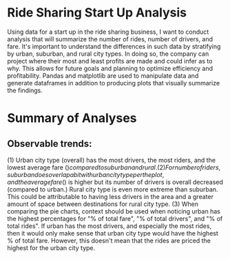 
# Ride Sharing Start Up Analysis

Using data for a start up in the ride sharing business, I want to conduct analysis that will summarize the number of rides, number of drivers, and fare. It's important to understand the differences in such data by stratifying by urban, suburban, and rural city types. In doing so, the company can project where their most and least profits are made and could infer as to why. This allows for future goals and planning to optimize efficiency and profitability.
Pandas and matplotlib are used to manipulate data and generate dataframes in addition to producing plots that visually summarize the findings.


# Summary of Analyses
## Observable trends:
(1) Urban city type (overall) has the most drivers, the most riders, and the lowest average fare ($) compared to suburban and rural.
(2) For number of riders, suburban does overlap a bit with urban city type per the plot, and the average fare ($) is higher but its number of drivers is overall decreased (compared to urban.) Rural city type is even more extreme than suburban. This could be attributable to having less drivers in the area and a greater amount of space between destinations for rural city type.
(3) When comparing the pie charts, context should be used when noticing urban has the highest percentages for "% of total fare", "% of total drivers", and "% of total rides". If urban has the most drivers, and especially the most rides, then it would only make sense that urban city type would have the highest % of total fare. However, this doesn't mean that the rides are priced the highest for the urban city type.
